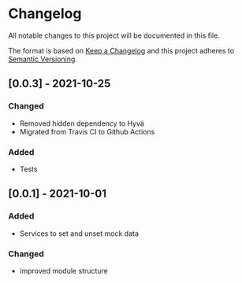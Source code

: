 # Changelog
All notable changes to this project will be documented in this file.

The format is based on [Keep a Changelog](http://keepachangelog.com/en/1.0.0/)
and this project adheres to [Semantic Versioning](http://semver.org/spec/v2.0.0.html).

## [0.0.3] - 2021-10-25
### Changed
- Removed hidden dependency to Hyvä
- Migrated from Travis CI to Github Actions
### Added
- Tests
## [0.0.1] - 2021-10-01
### Added
- Services to set and unset mock data
### Changed
- improved module structure
